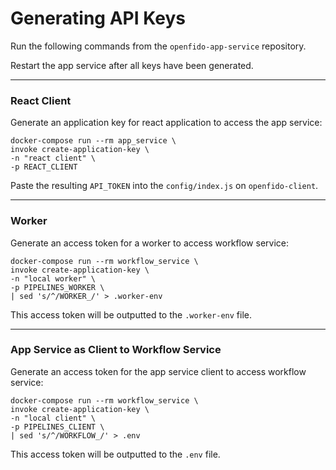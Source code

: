 # Generating API Keys

Run the following commands from the `openfido-app-service` repository.

Restart the app service after all keys have been generated.

---

### React Client
Generate an application key for react application to access the app service:

```
docker-compose run --rm app_service \
invoke create-application-key \
-n "react client" \
-p REACT_CLIENT
```

Paste the resulting `API_TOKEN` into the `config/index.js` on `openfido-client`.

---

### Worker

Generate an access token for a worker to access workflow service:

```
docker-compose run --rm workflow_service \
invoke create-application-key \
-n "local worker" \
-p PIPELINES_WORKER \
| sed 's/^/WORKER_/' > .worker-env
```

This access token will be outputted to the `.worker-env` file.

---

### App Service as Client to Workflow Service

Generate an access token for the app service client to access workflow service:

```
docker-compose run --rm workflow_service \
invoke create-application-key \
-n "local client" \
-p PIPELINES_CLIENT \
| sed 's/^/WORKFLOW_/' > .env
```

This access token will be outputted to the `.env` file.

